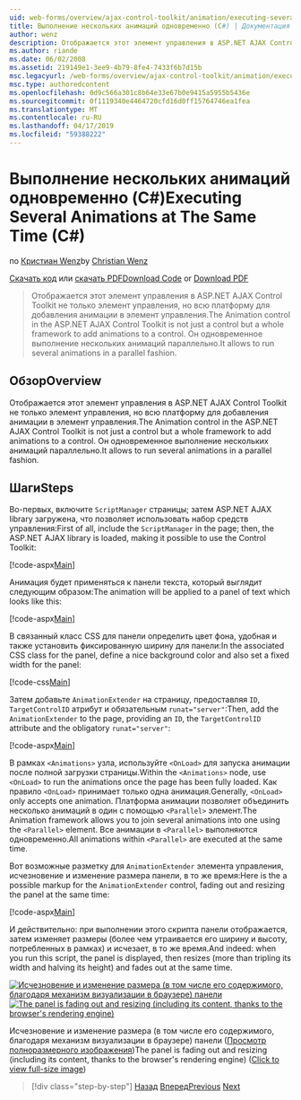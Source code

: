 ```yaml
---
uid: web-forms/overview/ajax-control-toolkit/animation/executing-several-animations-at-the-same-time-cs
title: Выполнение нескольких анимаций одновременно (C#) | Документация Майкрософт
author: wenz
description: Отображается этот элемент управления в ASP.NET AJAX Control Toolkit не только элемент управления, но всю платформу для добавления анимации в элемент управления. Он позволяет выполнять severa...
ms.author: riande
ms.date: 06/02/2008
ms.assetid: 219149e1-3ee9-4b79-8fe4-7433f6b7d15b
msc.legacyurl: /web-forms/overview/ajax-control-toolkit/animation/executing-several-animations-at-the-same-time-cs
msc.type: authoredcontent
ms.openlocfilehash: 0d9c566a301c8b64e33e67b0e9415a5955b5436e
ms.sourcegitcommit: 0f1119340e4464720cfd16d0ff15764746ea1fea
ms.translationtype: MT
ms.contentlocale: ru-RU
ms.lasthandoff: 04/17/2019
ms.locfileid: "59388222"
---
```

# <a name="executing-several-animations-at-the-same-time-c"></a><span data-ttu-id="26800-104">Выполнение нескольких анимаций одновременно (C#)</span><span class="sxs-lookup"><span data-stu-id="26800-104">Executing Several Animations at The Same Time (C#)</span></span>

<span data-ttu-id="26800-105">по [Кристиан Wenz](https://github.com/wenz)</span><span class="sxs-lookup"><span data-stu-id="26800-105">by [Christian Wenz](https://github.com/wenz)</span></span>

<span data-ttu-id="26800-106">[Скачать код](http://download.microsoft.com/download/f/9/a/f9a26acd-8df4-4484-8a18-199e4598f411/Animation2.cs.zip) или [скачать PDF](http://download.microsoft.com/download/6/7/1/6718d452-ff89-4d3f-a90e-c74ec2d636a3/animation2CS.pdf)</span><span class="sxs-lookup"><span data-stu-id="26800-106">[Download Code](http://download.microsoft.com/download/f/9/a/f9a26acd-8df4-4484-8a18-199e4598f411/Animation2.cs.zip) or [Download PDF](http://download.microsoft.com/download/6/7/1/6718d452-ff89-4d3f-a90e-c74ec2d636a3/animation2CS.pdf)</span></span>

> <span data-ttu-id="26800-107">Отображается этот элемент управления в ASP.NET AJAX Control Toolkit не только элемент управления, но всю платформу для добавления анимации в элемент управления.</span><span class="sxs-lookup"><span data-stu-id="26800-107">The Animation control in the ASP.NET AJAX Control Toolkit is not just a control but a whole framework to add animations to a control.</span></span> <span data-ttu-id="26800-108">Он одновременное выполнение нескольких анимаций параллельно.</span><span class="sxs-lookup"><span data-stu-id="26800-108">It allows to run several animations in a parallel fashion.</span></span>


## <a name="overview"></a><span data-ttu-id="26800-109">Обзор</span><span class="sxs-lookup"><span data-stu-id="26800-109">Overview</span></span>

<span data-ttu-id="26800-110">Отображается этот элемент управления в ASP.NET AJAX Control Toolkit не только элемент управления, но всю платформу для добавления анимации в элемент управления.</span><span class="sxs-lookup"><span data-stu-id="26800-110">The Animation control in the ASP.NET AJAX Control Toolkit is not just a control but a whole framework to add animations to a control.</span></span> <span data-ttu-id="26800-111">Он одновременное выполнение нескольких анимаций параллельно.</span><span class="sxs-lookup"><span data-stu-id="26800-111">It allows to run several animations in a parallel fashion.</span></span>

## <a name="steps"></a><span data-ttu-id="26800-112">Шаги</span><span class="sxs-lookup"><span data-stu-id="26800-112">Steps</span></span>

<span data-ttu-id="26800-113">Во-первых, включите `ScriptManager` страницы; затем ASP.NET AJAX library загружена, что позволяет использовать набор средств управления:</span><span class="sxs-lookup"><span data-stu-id="26800-113">First of all, include the `ScriptManager` in the page; then, the ASP.NET AJAX library is loaded, making it possible to use the Control Toolkit:</span></span>

[!code-aspx[Main](executing-several-animations-at-the-same-time-cs/samples/sample1.aspx)]

<span data-ttu-id="26800-114">Анимация будет применяться к панели текста, который выглядит следующим образом:</span><span class="sxs-lookup"><span data-stu-id="26800-114">The animation will be applied to a panel of text which looks like this:</span></span>

[!code-aspx[Main](executing-several-animations-at-the-same-time-cs/samples/sample2.aspx)]

<span data-ttu-id="26800-115">В связанный класс CSS для панели определить цвет фона, удобная и также установить фиксированную ширину для панели:</span><span class="sxs-lookup"><span data-stu-id="26800-115">In the associated CSS class for the panel, define a nice background color and also set a fixed width for the panel:</span></span>

[!code-css[Main](executing-several-animations-at-the-same-time-cs/samples/sample3.css)]

<span data-ttu-id="26800-116">Затем добавьте `AnimationExtender` на страницу, предоставляя `ID`, `TargetControlID` атрибут и обязательным `runat="server"`:</span><span class="sxs-lookup"><span data-stu-id="26800-116">Then, add the `AnimationExtender` to the page, providing an `ID`, the `TargetControlID` attribute and the obligatory `runat="server"`:</span></span>

[!code-aspx[Main](executing-several-animations-at-the-same-time-cs/samples/sample4.aspx)]

<span data-ttu-id="26800-117">В рамках `<Animations>` узла, используйте `<OnLoad>` для запуска анимации после полной загрузки страницы.</span><span class="sxs-lookup"><span data-stu-id="26800-117">Within the `<Animations>` node, use `<OnLoad>` to run the animations once the page has been fully loaded.</span></span> <span data-ttu-id="26800-118">Как правило `<OnLoad>` принимает только одна анимация.</span><span class="sxs-lookup"><span data-stu-id="26800-118">Generally, `<OnLoad>` only accepts one animation.</span></span> <span data-ttu-id="26800-119">Платформа анимации позволяет объединить несколько анимаций в один с помощью `<Parallel>` элемент.</span><span class="sxs-lookup"><span data-stu-id="26800-119">The Animation framework allows you to join several animations into one using the `<Parallel>` element.</span></span> <span data-ttu-id="26800-120">Все анимации в `<Parallel>` выполняются одновременно.</span><span class="sxs-lookup"><span data-stu-id="26800-120">All animations within `<Parallel>` are executed at the same time.</span></span>

<span data-ttu-id="26800-121">Вот возможные разметку для `AnimationExtender` элемента управления, исчезновение и изменение размера панели, в то же время:</span><span class="sxs-lookup"><span data-stu-id="26800-121">Here is the a possible markup for the `AnimationExtender` control, fading out and resizing the panel at the same time:</span></span>

[!code-aspx[Main](executing-several-animations-at-the-same-time-cs/samples/sample5.aspx)]

<span data-ttu-id="26800-122">И действительно: при выполнении этого скрипта панели отображается, затем изменяет размеры (более чем утраивается его ширину и высоту, потребленных в рамках) и исчезает, в то же время.</span><span class="sxs-lookup"><span data-stu-id="26800-122">And indeed: when you run this script, the panel is displayed, then resizes (more than tripling its width and halving its height) and fades out at the same time.</span></span>


<span data-ttu-id="26800-123">[![Исчезновение и изменение размера (в том числе его содержимого, благодаря механизм визуализации в браузере) панели](executing-several-animations-at-the-same-time-cs/_static/image2.png)](executing-several-animations-at-the-same-time-cs/_static/image1.png)</span><span class="sxs-lookup"><span data-stu-id="26800-123">[![The panel is fading out and resizing (including its content, thanks to the browser's rendering engine)](executing-several-animations-at-the-same-time-cs/_static/image2.png)](executing-several-animations-at-the-same-time-cs/_static/image1.png)</span></span>

<span data-ttu-id="26800-124">Исчезновение и изменение размера (в том числе его содержимого, благодаря механизм визуализации в браузере) панели ([Просмотр полноразмерного изображения](executing-several-animations-at-the-same-time-cs/_static/image3.png))</span><span class="sxs-lookup"><span data-stu-id="26800-124">The panel is fading out and resizing (including its content, thanks to the browser's rendering engine) ([Click to view full-size image](executing-several-animations-at-the-same-time-cs/_static/image3.png))</span></span>

> [!div class="step-by-step"]
> <span data-ttu-id="26800-125">[Назад](adding-animation-to-a-control-cs.md)
> [Вперед](executing-several-animations-after-each-other-cs.md)</span><span class="sxs-lookup"><span data-stu-id="26800-125">[Previous](adding-animation-to-a-control-cs.md)
[Next](executing-several-animations-after-each-other-cs.md)</span></span>
